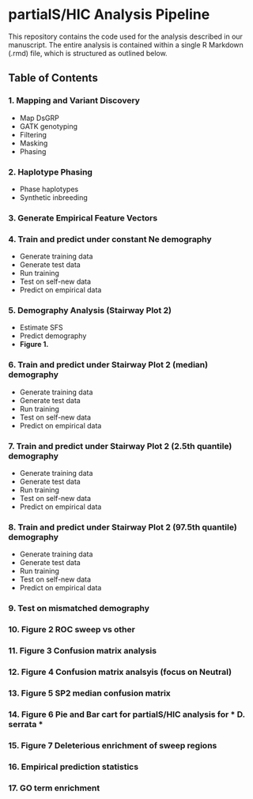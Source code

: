 # partialS/HIC Analysis Pipeline
This repository contains the code used for the analysis described in our manuscript. The entire analysis is contained within a single R Markdown (.rmd) file, which is structured as outlined below.

## Table of Contents

### 1. Mapping and Variant Discovery
- Map DsGRP
- GATK genotyping
- Filtering
- Masking
- Phasing

### 2. Haplotype Phasing
- Phase haplotypes
- Synthetic inbreeding

### 3. Generate Empirical Feature Vectors

### 4. Train and predict under constant Ne demography
- Generate training data
- Generate test data
- Run training
- Test on self-new data
- Predict on empirical data

### 5. Demography Analysis (Stairway Plot 2)
- Estimate SFS
- Predict demography
- **Figure 1.**

### 6. Train and predict under Stairway Plot 2 (median) demography
- Generate training data
- Generate test data
- Run training
- Test on self-new data
- Predict on empirical data

### 7. Train and predict under Stairway Plot 2 (2.5th quantile) demography
- Generate training data
- Generate test data
- Run training
- Test on self-new data
- Predict on empirical data

### 8. Train and predict under Stairway Plot 2 (97.5th quantile) demography
- Generate training data
- Generate test data
- Run training
- Test on self-new data
- Predict on empirical data

### 9. Test on mismatched demography

### 10. Figure 2 ROC sweep vs other

### 11. Figure 3 Confusion matrix analysis

### 12. Figure 4 Confusion matrix analsyis (focus on Neutral)

### 13. Figure 5 SP2 median confusion matrix

### 14. Figure 6 Pie and Bar cart for partialS/HIC analysis for * D. serrata *

### 15. Figure 7 Deleterious enrichment of sweep regions

### 16. Empirical prediction statistics

### 17. GO term enrichment

